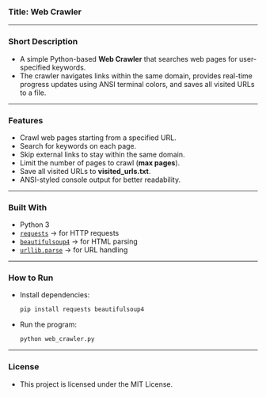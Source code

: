 ### Title: Web Crawler

---

### Short Description
- A simple Python-based **Web Crawler** that searches web pages for user-specified keywords.
- The crawler navigates links within the same domain, provides real-time progress updates using ANSI terminal colors, and saves all visited URLs to a file.

---

### Features
- Crawl web pages starting from a specified URL.
- Search for keywords on each page.
- Skip external links to stay within the same domain.
- Limit the number of pages to crawl (**max pages**).
- Save all visited URLs to **visited_urls.txt**.
- ANSI-styled console output for better readability.

---

### Built With
- Python 3
- [`requests`](https://pypi.org/project/requests/) -> for HTTP requests
- [`beautifulsoup4`](https://pypi.org/project/beautifulsoup4/) -> for HTML parsing
- [`urllib.parse`](https://docs.python.org/3/library/urllib.parse.html) -> for URL handling

---

### How to Run
- Install dependencies:
  ```bash
  pip install requests beautifulsoup4
- Run the program:
  ```bash
  python web_crawler.py

---

### License
- This project is licensed under the MIT License.